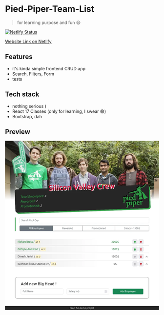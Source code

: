 # Pied-Piper-Team-List

> for learning purpose and fun 😃

[![Netlify Status](https://api.netlify.com/api/v1/badges/b46171d0-7571-4d8e-8c16-c41c91585c45/deploy-status)](https://app.netlify.com/sites/filgeary-pied-piper-team-list/deploys)

[Website Link on Netlify](https://filgeary-pied-piper-team-list.netlify.app/)

## Features

- it's kinda simple frontend CRUD app
- Search, Filters, Form
- tests

## Tech stack

- nothing serious )
- React 17 Classes (only for learning, I swear 😄)
- Bootstrap, dah

## Preview

![preview-image](preview.webp)
